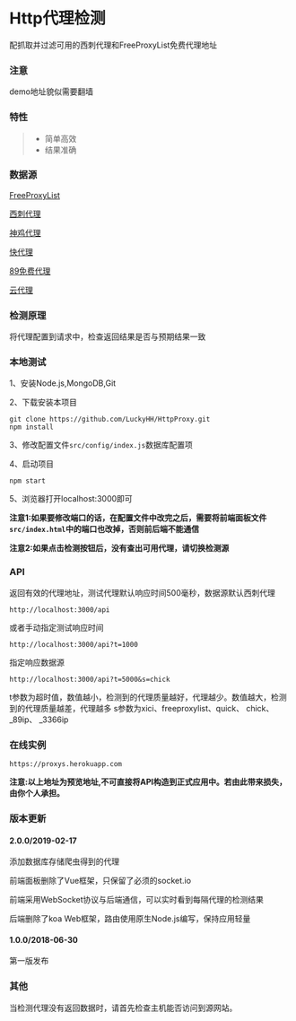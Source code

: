 # Http代理检测

配抓取并过滤可用的西刺代理和FreeProxyList免费代理地址

### 注意
demo地址貌似需要翻墙

### 特性
> * 简单高效
> * 结果准确

### 数据源
[FreeProxyList](https://free-proxy-list.net/)

[西刺代理](http://www.xicidaili.com)

[神鸡代理](https://www.kuaidaili.com/free/)

[快代理](https://www.kuaidaili.com/free/)

[89免费代理](http://www.89ip.cn/)

[云代理](http://www.ip3366.net/)

### 检测原理
将代理配置到请求中，检查返回结果是否与预期结果一致

### 本地测试
1、安装Node.js,MongoDB,Git

2、下载安装本项目
```
git clone https://github.com/LuckyHH/HttpProxy.git
npm install
```

3、修改配置文件`src/config/index.js`数据库配置项

4、启动项目
```
npm start
```

5、浏览器打开localhost:3000即可

**注意1:如果要修改端口的话，在配置文件中改完之后，需要将前端面板文件`src/index.html`中的端口也改掉，否则前后端不能通信**

**注意2:如果点击检测按钮后，没有查出可用代理，请切换检测源**

### API
返回有效的代理地址，测试代理默认响应时间500毫秒，数据源默认西刺代理
```
http://localhost:3000/api
```

或者手动指定测试响应时间
```
http://localhost:3000/api?t=1000
```

指定响应数据源
```
http://localhost:3000/api?t=5000&s=chick
```

t参数为超时值，数值越小，检测到的代理质量越好，代理越少。数值越大，检测到的代理质量越差，代理越多
s参数为xici、freeproxylist、quick、 chick、 _89ip、 _3366ip

### 在线实例
```
https://proxys.herokuapp.com
```

**注意:以上地址为预览地址,不可直接将API构造到正式应用中。若由此带来损失，由你个人承担。**

### 版本更新

#### 2.0.0/2019-02-17
添加数据库存储爬虫得到的代理

前端面板删除了Vue框架，只保留了必须的socket.io

前端采用WebSocket协议与后端通信，可以实时看到每隔代理的检测结果

后端删除了koa Web框架，路由使用原生Node.js编写，保持应用轻量

#### 1.0.0/2018-06-30

第一版发布

### 其他
当检测代理没有返回数据时，请首先检查主机能否访问到源网站。
